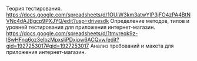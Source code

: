 Теория тестирования.
https://docs.google.com/spreadsheets/d/1OUiW3km3atwYIP3jFO4zPA4BtNVNc4dAJBgcp9PXJYQ/edit?usp=drivesdk  Определение методов, типов и уровней тестирования для приложения интернет-магазин.
https://docs.google.com/spreadsheets/d/1tmvreqk9z-lSwHFnq6oz3elbzMpxsljPDxipw6ACQvw/edit?gid=1927253017#gid=1927253017 Анализ требований и макета для приложения интернет-магазин.
